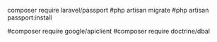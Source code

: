 composer require laravel/passport
#php artisan migrate
#php artisan passport:install

#composer require google/apiclient
#composer require doctrine/dbal